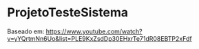# ProjetoTesteSistema

Baseado em: https://www.youtube.com/watch?v=yYQrtmNn6Uo&list=PLE9KxZsdDp30EHxrTe71dR08EBTP2xFdf
